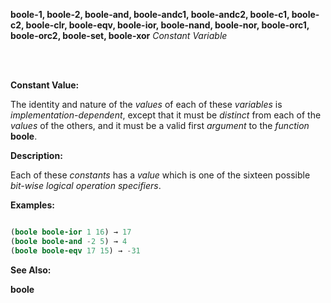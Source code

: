 <b>boole-1, boole-2, boole-and, boole-andc1, boole-andc2, boole-c1, boole-c2, boole-clr, boole-eqv, boole-ior, boole-nand, boole-nor, boole-orc1, boole-orc2, boole-set, boole-xor</b> <i>Constant Variable</i>

<br /><br />

**Constant Value:**

The identity and nature of the *values* of each of these *variables* is *implementation-dependent*, except that it must be *distinct* from each of the *values* of the others, and it must be a valid first *argument* to the *function* **boole**.

**Description:**

Each of these *constants* has a *value* which is one of the sixteen possible *bit-wise logical operation specifiers*.

**Examples:**

```lisp

(boole boole-ior 1 16) → 17 
(boole boole-and -2 5) → 4 
(boole boole-eqv 17 15) → -31 

```

**See Also:**

**boole**
